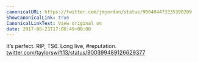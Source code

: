 ```yaml
---
canonicalURL: https://twitter.com/jmjordan/status/900404473335390209
ShowCanonicalLink: true
CanonicalLinkText: View original on
date: 2017-08-23T17:08:49+00:00
---
```

It’s perfect. RIP, TS6. Long live, #reputation. [twitter.com/taylorswift13/status/900399489126629377](https://twitter.com/taylorswift13/status/900399489126629377)